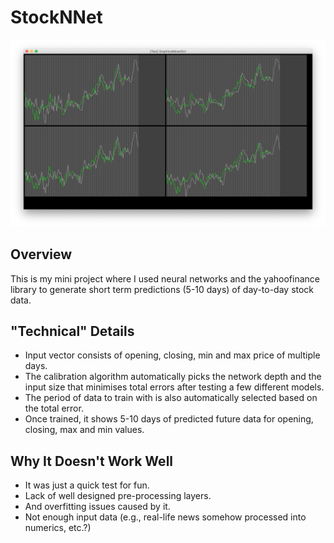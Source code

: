 # StockNNet

![Running the application](readme/example.PNG)

## Overview
This is my mini project where I used neural networks and the yahoofinance library to generate short term predictions (5-10 days) of day-to-day stock data.

## "Technical" Details
* Input vector consists of opening, closing, min and max price of multiple days.
* The calibration algorithm automatically picks the network depth and the input size that minimises total errors after testing a few different models.
* The period of data to train with is also automatically selected based on the total error.
* Once trained, it shows 5-10 days of predicted future data for opening, closing, max and min values.

## Why It Doesn't Work Well
* It was just a quick test for fun.
* Lack of well designed pre-processing layers.
* And overfitting issues caused by it.
* Not enough input data (e.g., real-life news somehow processed into numerics, etc.?)
